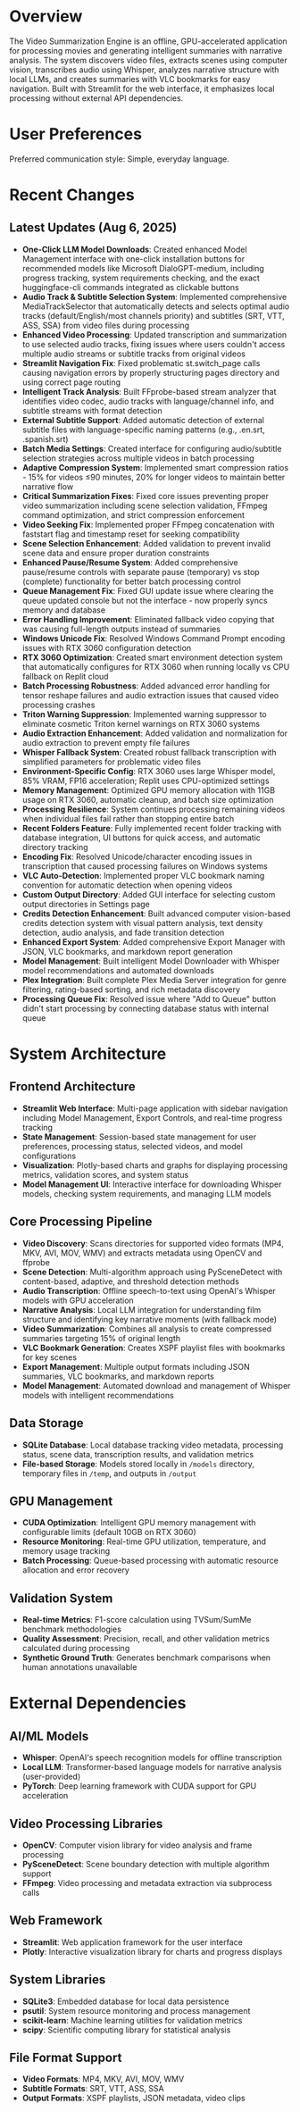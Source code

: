 # Overview

The Video Summarization Engine is an offline, GPU-accelerated application for processing movies and generating intelligent summaries with narrative analysis. The system discovers video files, extracts scenes using computer vision, transcribes audio using Whisper, analyzes narrative structure with local LLMs, and creates summaries with VLC bookmarks for easy navigation. Built with Streamlit for the web interface, it emphasizes local processing without external API dependencies.

# User Preferences

Preferred communication style: Simple, everyday language.

# Recent Changes

## Latest Updates (Aug 6, 2025)
- **One-Click LLM Model Downloads**: Created enhanced Model Management interface with one-click installation buttons for recommended models like Microsoft DialoGPT-medium, including progress tracking, system requirements checking, and the exact huggingface-cli commands integrated as clickable buttons
- **Audio Track & Subtitle Selection System**: Implemented comprehensive MediaTrackSelector that automatically detects and selects optimal audio tracks (default/English/most channels priority) and subtitles (SRT, VTT, ASS, SSA) from video files during processing
- **Enhanced Video Processing**: Updated transcription and summarization to use selected audio tracks, fixing issues where users couldn't access multiple audio streams or subtitle tracks from original videos
- **Streamlit Navigation Fix**: Fixed problematic st.switch_page calls causing navigation errors by properly structuring pages directory and using correct page routing
- **Intelligent Track Analysis**: Built FFprobe-based stream analyzer that identifies video codec, audio tracks with language/channel info, and subtitle streams with format detection
- **External Subtitle Support**: Added automatic detection of external subtitle files with language-specific naming patterns (e.g., .en.srt, .spanish.srt)
- **Batch Media Settings**: Created interface for configuring audio/subtitle selection strategies across multiple videos in batch processing
- **Adaptive Compression System**: Implemented smart compression ratios - 15% for videos ≤90 minutes, 20% for longer videos to maintain better narrative flow
- **Critical Summarization Fixes**: Fixed core issues preventing proper video summarization including scene selection validation, FFmpeg command optimization, and strict compression enforcement
- **Video Seeking Fix**: Implemented proper FFmpeg concatenation with faststart flag and timestamp reset for seeking compatibility
- **Scene Selection Enhancement**: Added validation to prevent invalid scene data and ensure proper duration constraints
- **Enhanced Pause/Resume System**: Added comprehensive pause/resume controls with separate pause (temporary) vs stop (complete) functionality for better batch processing control
- **Queue Management Fix**: Fixed GUI update issue where clearing the queue updated console but not the interface - now properly syncs memory and database
- **Error Handling Improvement**: Eliminated fallback video copying that was causing full-length outputs instead of summaries
- **Windows Unicode Fix**: Resolved Windows Command Prompt encoding issues with RTX 3060 configuration detection
- **RTX 3060 Optimization**: Created smart environment detection system that automatically configures for RTX 3060 when running locally vs CPU fallback on Replit cloud
- **Batch Processing Robustness**: Added advanced error handling for tensor reshape failures and audio extraction issues that caused video processing crashes
- **Triton Warning Suppression**: Implemented warning suppressor to eliminate cosmetic Triton kernel warnings on RTX 3060 systems
- **Audio Extraction Enhancement**: Added validation and normalization for audio extraction to prevent empty file failures
- **Whisper Fallback System**: Created robust fallback transcription with simplified parameters for problematic video files
- **Environment-Specific Config**: RTX 3060 uses large Whisper model, 85% VRAM, FP16 acceleration; Replit uses CPU-optimized settings
- **Memory Management**: Optimized GPU memory allocation with 11GB usage on RTX 3060, automatic cleanup, and batch size optimization
- **Processing Resilience**: System continues processing remaining videos when individual files fail rather than stopping entire batch
- **Recent Folders Feature**: Fully implemented recent folder tracking with database integration, UI buttons for quick access, and automatic directory tracking
- **Encoding Fix**: Resolved Unicode/character encoding issues in transcription that caused processing failures on Windows systems
- **VLC Auto-Detection**: Implemented proper VLC bookmark naming convention for automatic detection when opening videos
- **Custom Output Directory**: Added GUI interface for selecting custom output directories in Settings page
- **Credits Detection Enhancement**: Built advanced computer vision-based credits detection system with visual pattern analysis, text density detection, audio analysis, and fade transition detection
- **Enhanced Export System**: Added comprehensive Export Manager with JSON, VLC bookmarks, and markdown report generation
- **Model Management**: Built intelligent Model Downloader with Whisper model recommendations and automated downloads
- **Plex Integration**: Built complete Plex Media Server integration for genre filtering, rating-based sorting, and rich metadata discovery
- **Processing Queue Fix**: Resolved issue where "Add to Queue" button didn't start processing by connecting database status with internal queue

# System Architecture

## Frontend Architecture
- **Streamlit Web Interface**: Multi-page application with sidebar navigation including Model Management, Export Controls, and real-time progress tracking
- **State Management**: Session-based state management for user preferences, processing status, selected videos, and model configurations
- **Visualization**: Plotly-based charts and graphs for displaying processing metrics, validation scores, and system status
- **Model Management UI**: Interactive interface for downloading Whisper models, checking system requirements, and managing LLM models

## Core Processing Pipeline
- **Video Discovery**: Scans directories for supported video formats (MP4, MKV, AVI, MOV, WMV) and extracts metadata using OpenCV and ffprobe
- **Scene Detection**: Multi-algorithm approach using PySceneDetect with content-based, adaptive, and threshold detection methods
- **Audio Transcription**: Offline speech-to-text using OpenAI's Whisper models with GPU acceleration
- **Narrative Analysis**: Local LLM integration for understanding film structure and identifying key narrative moments (with fallback mode)
- **Video Summarization**: Combines all analysis to create compressed summaries targeting 15% of original length
- **VLC Bookmark Generation**: Creates XSPF playlist files with bookmarks for key scenes
- **Export Management**: Multiple output formats including JSON summaries, VLC bookmarks, and markdown reports
- **Model Management**: Automated download and management of Whisper models with intelligent recommendations

## Data Storage
- **SQLite Database**: Local database tracking video metadata, processing status, scene data, transcription results, and validation metrics
- **File-based Storage**: Models stored locally in `/models` directory, temporary files in `/temp`, and outputs in `/output`

## GPU Management
- **CUDA Optimization**: Intelligent GPU memory management with configurable limits (default 10GB on RTX 3060)
- **Resource Monitoring**: Real-time GPU utilization, temperature, and memory usage tracking
- **Batch Processing**: Queue-based processing with automatic resource allocation and error recovery

## Validation System
- **Real-time Metrics**: F1-score calculation using TVSum/SumMe benchmark methodologies
- **Quality Assessment**: Precision, recall, and other validation metrics calculated during processing
- **Synthetic Ground Truth**: Generates benchmark comparisons when human annotations unavailable

# External Dependencies

## AI/ML Models
- **Whisper**: OpenAI's speech recognition models for offline transcription
- **Local LLM**: Transformer-based language models for narrative analysis (user-provided)
- **PyTorch**: Deep learning framework with CUDA support for GPU acceleration

## Video Processing Libraries
- **OpenCV**: Computer vision library for video analysis and frame processing
- **PySceneDetect**: Scene boundary detection with multiple algorithm support
- **FFmpeg**: Video processing and metadata extraction via subprocess calls

## Web Framework
- **Streamlit**: Web application framework for the user interface
- **Plotly**: Interactive visualization library for charts and progress displays

## System Libraries
- **SQLite3**: Embedded database for local data persistence
- **psutil**: System resource monitoring and process management
- **scikit-learn**: Machine learning utilities for validation metrics
- **scipy**: Scientific computing library for statistical analysis

## File Format Support
- **Video Formats**: MP4, MKV, AVI, MOV, WMV
- **Subtitle Formats**: SRT, VTT, ASS, SSA
- **Output Formats**: XSPF playlists, JSON metadata, video clips